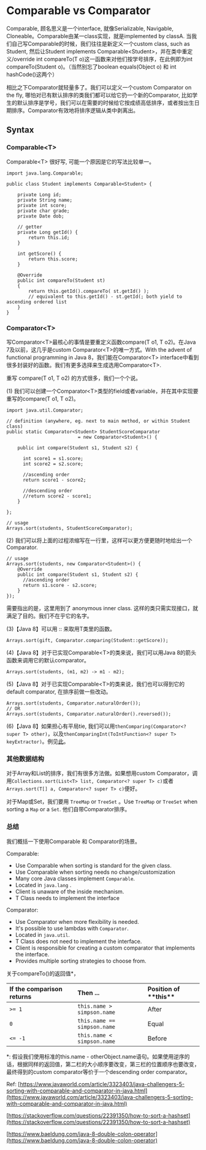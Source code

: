 # Comparable vs Comparator

Comparable, 顾名思义是一个interface, 就像Serializable, Navigable, Cloneable。Comparable由某一class实现，就是implemented by classA. 当我们自己写Comparable的时候，我们往往是新定义一个custom class, such as Student, 然后让Student implements Comparable&lt;Student&gt;，并在类中重定义/override int compareTo\(T o\)这一函数来对他们按学号排序，在此例即为int compareTo\(Student o\)。（当然别忘了boolean equals\(Object o\) 和 int hashCode\(\)这两个）

相比之下Comparator就轻量多了。我们可以定义一个custom Comparator on the fly, 哪怕对已有默认排序的类我们都可以给它扔一个新的Comparator, 比如学生的默认排序是学号，我们可以在需要的时候给它按成绩高低排序，或者按出生日期排序。Comparator有效地将排序逻辑从类中剥离出。

## Syntax

### Comparable&lt;T&gt;

Comparable&lt;T&gt; 很好写, 可能一个原因是它的写法比较单一。

```text
import java.lang.Comparable;

public class Student implements Comparable<Student> {

    private Long id;
    private String name;
    private int score;
    private char grade;
    private Date dob;

    // getter
    private Long getId() {
        return this.id;
    }

    int getScore() {
        return this.score;
    }

    @Override
    public int compareTo(Student st) 
    {
        return this.getId().compareTo( st.getId() );
        // equivalent to this.getId() - st.getId(; both yield to ascending ordered list
    }
}
```

### Comparator&lt;T&gt;

写Comparator&lt;T&gt;最核心的事情是要重定义函数compare\(T o1, T o2\)。在Java 7及以前，这几乎是custom Comparator&lt;T&gt;的唯一方式。With the advent of functional programming in Java 8，我们能在Comparator&lt;T&gt; interface中看到很多封装好的函数。我们有更多选择来生成选用Comparator&lt;T&gt;.

重写 compare\(T o1, T o2\) 的方式很多，我们一个个说。

\(1\) 我们可以创建一个Comparator&lt;T&gt;类型的field或者variable，并在其中实现要重写的compare\(T o1, T o2\)。

```text
import java.util.Comparator;

// definition (anywhere, eg. next to main method, or within Student class)
public static Comparator<Student> StudentScoreComparator 
                          = new Comparator<Student>() {

    public int compare(Student s1, Student s2) {

      int score1 = s1.score;
      int score2 = s2.score;

      //ascending order
      return score1 - score2;

      //descending order
      //return score2 - score1;
    }

};

// usage
Arrays.sort(students, StudentScoreComparator);
```

\(2\) 我们可以将上面的过程浓缩写在一行里，这样可以更方便更随时地给出一个Comparator.

```text
// usage
Arrays.sort(students, new Comparator<Student>() {
    @Override
    public int compare(Student s1, Student s2) {
      //ascending order
      return s1.score - s2.score;
    }
});
```

需要指出的是，这里用到了 anonymous inner class. 这样的类只需实现接口，就满足了目的。我们不在乎它的名字。

\(3\)【Java 8】可以用 :: 来取用T类里的函数。

```text
Arrays.sort(gift, Comparator.comparing(Student::getScore));
```

\(4\)【Java 8】对于已实现Comparable&lt;T&gt;的类来说，我们可以用Java 8的箭头函数来调用它的默认comparator。

```text
Arrays.sort(students, (m1, m2) -> m1 - m2);
```

\(5\)【Java 8】对于已实现Comparable&lt;T&gt;的类来说，我们也可以得到它的default comparator, 在排序前做一些改动。

```text
Arrays.sort(students, Comparator.naturalOrder());
// OR
Arrays.sort(students, Comparator.naturalOrder().reversed());
```

\(6\)【Java 8】如果担心有平局tie, 我们可以用`thenComparing(Comparator<? super T> other)`，以及`thenComparingInt(ToIntFunction<? super T> keyExtractor)`。例见[此](https://www.javaworld.com/article/3323403/java-challengers-5-sorting-with-comparable-and-comparator-in-java.html)。

### 其他数据结构

对于Array和List的排序，我们有很多方法做。如果想用custom Comparator，调用`Collections.sort(List<T> list, Comparator<? super T> c)`或者`Arrays.sort(T[] a, Comparator<? super T> c)`便好。

对于Map或Set，我们要用 `TreeMap` or `TreeSet` 。Use `TreeMap` or `TreeSet` when sorting a `Map` or a `Set`. 他们自带Comparator排序。

### 总结

我们概括一下使用Comparable 和 Comparator的场景。

Comparable:

* Use Comparable when sorting is standard for the given class.
* Use Comparable when sorting needs no change/customization
* Many core Java classes implement `Comparable`.
* Located in `java.lang` .
* Client is unaware of the inside mechanism. 
* T Class needs to implement the interface

Comparator:

* Use Comparator when more flexibility is needed.
* It's possible to use lambdas with `Comparator`. 
* Located in `java.util`.
* T Class does not need to implement the interface.
* Client is responsible for creating a custom comparator that implements the interface.
* Provides multiple sorting strategies to choose from. 

关于compareTo\(\)的返回值\*，

| **If the comparison returns** | **Then ...** | Position of \*\*this\*\* |
| :--- | :--- | :--- |
| `>= 1` | `this.name > simpson.name` | After |
| `0` | `this.name == simpson.name` | Equal |
| `<= -1` | `this.name < simpson.name` | Before |

\*: 假设我们使用标准的this.name - otherObject.name语句。如果使用逆序的话，根据同样的返回值，第二栏的大小顺序要改变，第三栏的位置顺序也要改变，最终得到的custom comparator等价于一个descending order comparator。

Ref: [https://www.javaworld.com/article/3323403/java-challengers-5-sorting-with-comparable-and-comparator-in-java.html](https://www.javaworld.com/article/3323403/java-challengers-5-sorting-with-comparable-and-comparator-in-java.html)

[https://stackoverflow.com/questions/22391350/how-to-sort-a-hashset](https://stackoverflow.com/questions/22391350/how-to-sort-a-hashset)

[https://www.baeldung.com/java-8-double-colon-operator](https://www.baeldung.com/java-8-double-colon-operator)

